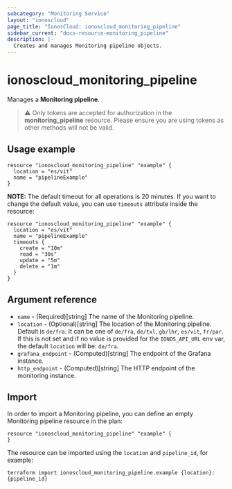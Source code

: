 ```yaml
---
subcategory: "Monitoring Service"
layout: "ionoscloud"
page_title: "IonosCloud: ionoscloud_monitoring_pipeline"
sidebar_current: "docs-resource-monitoring_pipeline"
description: |-
  Creates and manages Monitoring pipeline objects.
---
```


# ionoscloud_monitoring_pipeline

Manages a **Monitoring pipeline**.

> ⚠️  Only tokens are accepted for authorization in the **monitoring_pipeline** resource. Please ensure you are using tokens as other methods will not be valid.

## Usage example

```hcl
resource "ionoscloud_monitoring_pipeline" "example" {
  location = "es/vit"
  name = "pipelineExample"
}
```

**NOTE:** The default timeout for all operations is 20 minutes. If you want to change the default value, you can use `timeouts` attribute inside the resource:

```hcl
resource "ionoscloud_monitoring_pipeline" "example" {
  location = "es/vit"
  name = "pipelineExample"
  timeouts {
    create = "10m"
    read = "30s"
    update = "5m"
    delete = "1m"
  }
}
```

## Argument reference

* `name` - (Required)[string] The name of the Monitoring pipeline.
* `location` - (Optional)[string] The location of the Monitoring pipeline. Default is `de/fra`. It can be one of `de/fra`, `de/txl`, `gb/lhr`, `es/vit`, `fr/par`. If this is not set and if no value is provided for the `IONOS_API_URL` env var, the default `location` will be: `de/fra`.
* `grafana_endpoint` - (Computed)[string] The endpoint of the Grafana instance.
* `http_endpoint` - (Computed)[string] The HTTP endpoint of the monitoring instance.

## Import

In order to import a Monitoring pipeline, you can define an empty Monitoring pipeline resource in the plan:

```hcl
resource "ionoscloud_monitoring_pipeline" "example" {
}
```

The resource can be imported using the `location` and `pipeline_id`, for example:

```shell
terraform import ionoscloud_monitoring_pipeline.example {location}:{pipeline_id}
```